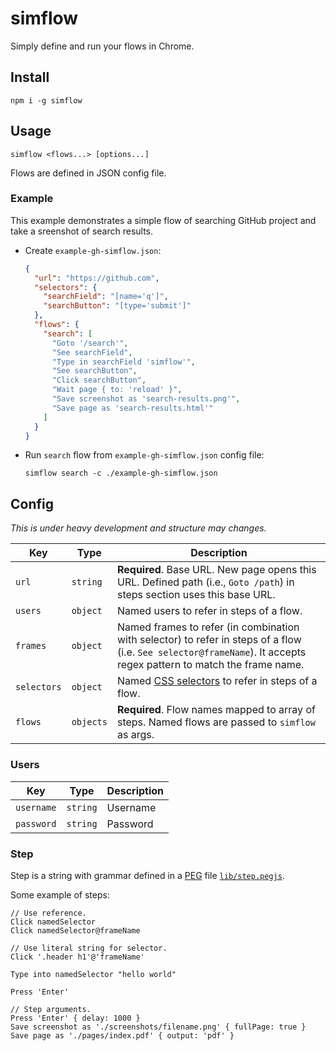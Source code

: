simflow
=======

Simply define and run your flows in Chrome.

## Install

```
npm i -g simflow
```

## Usage

```
simflow <flows...> [options...]
```

Flows are defined in JSON config file.

### Example

This example demonstrates a simple flow of searching GitHub project and take
a sreenshot of search results.

* Create `example-gh-simflow.json`:

  ```json
  {
    "url": "https://github.com",
    "selectors": {
      "searchField": "[name='q']",
      "searchButton": "[type='submit']"
    },
    "flows": {
      "search": [
        "Goto '/search'",
        "See searchField",
        "Type in searchField 'simflow'",
        "See searchButton",
        "Click searchButton",
        "Wait page { to: 'reload' }",
        "Save screenshot as 'search-results.png'",
        "Save page as 'search-results.html'"
      ]
    }
  } 
  ```

* Run `search` flow from `example-gh-simflow.json` config file:

  ```
  simflow search -c ./example-gh-simflow.json
  ```

## Config

*This is under heavy development and structure may changes.*

| Key | Type | Description |
| --- | ---- | ----------- |
| `url` | `string` | **Required**. Base URL. New page opens this URL. Defined path (i.e., `Goto /path`) in steps section uses this base URL. |
| `users` | `object` |  Named users to refer in steps of a flow. |
| `frames` | `object` | Named frames to refer (in combination with selector) to refer in steps of a flow (i.e. `See selector@frameName`). It accepts regex pattern to match the frame name. |
| `selectors` | `object` | Named [CSS selectors](https://developer.mozilla.org/en-US/docs/Web/CSS/CSS_Selectors) to refer in steps of a flow. |
| `flows` | `objects` |  **Required**. Flow names mapped to array of steps. Named flows are passed to `simflow` as args. |

### Users

| Key | Type | Description |
| --- | ---- | ----------- |
| `username` | `string` | Username |
| `password` | `string` | Password |

### Step

Step is a string with grammar defined in a [PEG](https://en.wikipedia.org/wiki/Parsing_expression_grammar) file [`lib/step.pegjs`](./lib/step.pegjs).

Some example of steps:

```
// Use reference.
Click namedSelector
Click namedSelector@frameName

// Use literal string for selector.
Click '.header h1'@'frameName'

Type into namedSelector "hello world"

Press 'Enter'

// Step arguments.
Press 'Enter' { delay: 1000 }
Save screenshot as './screenshots/filename.png' { fullPage: true }
Save page as './pages/index.pdf' { output: 'pdf' }
```
